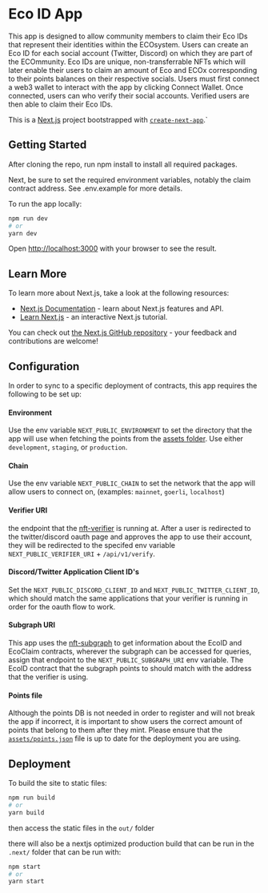 # Eco ID App
This app is designed to allow community members to claim their Eco IDs that represent their identities within the ECOsystem. Users can create an Eco ID for each social account (Twitter, Discord) on which they are part of the ECOmmunity. Eco IDs are unique, non-transferrable NFTs which will later enable their users to claim an amount of Eco and ECOx corresponding to their points balances on their respective socials.
Users must first connect a web3 wallet to interact with the app by clicking Connect Wallet.
Once connected, users can who verify their social accounts. Verified users are then able to claim their Eco IDs.

This is a [Next.js](https://nextjs.org/) project bootstrapped with [`create-next-app`](https://github.com/vercel/next.js/tree/canary/packages/create-next-app).`

## Getting Started

After cloning the repo, run npm install to install all required packages.

Next, be sure to set the required environment variables, notably the claim contract address. See .env.example for more details.

To run the app locally:

```bash
npm run dev
# or
yarn dev
```

Open [http://localhost:3000](http://localhost:3000) with your browser to see the result.

## Learn More

To learn more about Next.js, take a look at the following resources:

- [Next.js Documentation](https://nextjs.org/docs) - learn about Next.js features and API.
- [Learn Next.js](https://nextjs.org/learn) - an interactive Next.js tutorial.

You can check out [the Next.js GitHub repository](https://github.com/vercel/next.js/) - your feedback and contributions are welcome!

## Configuration
In order to sync to a specific deployment of contracts, this app requires the following to be set up:

#### Environment
Use the env variable `NEXT_PUBLIC_ENVIRONMENT` to set the directory that the app will use when fetching the points from the [assets folder](./assets/). Use either `development`, `staging`, or `production`.

#### Chain
Use the env variable `NEXT_PUBLIC_CHAIN` to set the network that the app will allow users to connect on, (examples: `mainnet`, `goerli`, `localhost`)

#### Verifier URI
the endpoint that the [nft-verifier](https://github.com/eco-association/nft-verifier) is running at. After a user is redirected to the twitter/discord oauth page and approves the app to use their account, they will be redirected to the specifed env variable `NEXT_PUBLIC_VERIFIER_URI` + `/api/v1/verify`.

#### Discord/Twitter Application Client ID's
Set the `NEXT_PUBLIC_DISCORD_CLIENT_ID` and `NEXT_PUBLIC_TWITTER_CLIENT_ID`, which should match the same applications that your verifier is running in order for the oauth flow to work.

#### Subgraph URI
This app uses the [nft-subgraph](https://github.com/eco-association/nft-subgraph) to get information about the EcoID and EcoClaim contracts, wherever the subgraph can be accessed for queries, assign that endpoint to the `NEXT_PUBLIC_SUBGRAPH_URI` env variable. The EcoID contract that the subgraph points to should match with the address that the verifier is using.

#### Points file
Although the points DB is not needed in order to register and will not break the app if incorrect, it is important to show users the correct amount of points that belong to them after they mint. Please ensure that the [`assets/points.json`](./assets/points.json) file is up to date for the deployment you are using.

## Deployment

To build the site to static files:
```bash
npm run build
# or 
yarn build
```

then access the static files in the `out/` folder

there will also be a nextjs optimized production build that can be run in the `.next/` folder that can be run with:
```bash
npm start
# or
yarn start
``` 

